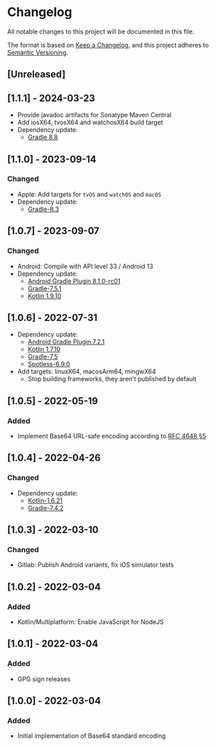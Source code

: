 # Changelog
All notable changes to this project will be documented in this file.

The format is based on [Keep a Changelog](https://keepachangelog.com/en/1.0.0/),
and this project adheres to [Semantic Versioning](https://semver.org/spec/v2.0.0.html).

## [Unreleased]

## [1.1.1] - 2024-03-23
- Provide javadoc artifacts for Sonatype Maven Central
- Add iosX64, tvosX64 and watchosX64 build target
- Dependency update:
    - [Gradle 8.8](https://docs.gradle.org/8.8/release-notes.html)

## [1.1.0] - 2023-09-14
### Changed
- Apple: Add targets for `tvOS` and `watchOS` and `macOS`
- Dependency update:
  - [Gradle-8.3](https://docs.gradle.org/8.3/release-notes.html)

## [1.0.7] - 2023-09-07
### Changed
- Android: Compile with API level 33 / Android 13
- Dependency update:
  - [Android Gradle Plugin 8.1.0-rc01](https://developer.android.com/studio/releases/gradle-plugin#7-2-0)
  - [Gradle-7.5.1](https://docs.gradle.org/7.5.1/release-notes.html)
  - [Kotlin 1.9.10](https://github.com/JetBrains/kotlin/releases/tag/v1.9.10)

## [1.0.6] - 2022-07-31
- Dependency update:
  - [Android Gradle Plugin 7.2.1](https://developer.android.com/studio/releases/gradle-plugin#7-2-0)
  - [Kotlin 1.7.10](https://github.com/JetBrains/kotlin/releases/tag/v1.7.10)
  - [Gradle-7.5](https://docs.gradle.org/7.5/release-notes.html)
  - [Spotless-6.9.0](https://github.com/diffplug/spotless/blob/main/plugin-gradle/CHANGES.md#690---2022-07-28)
- Add targets: linuxX64, macosArm64, mingwX64
  - Stop building frameworks, they aren't published by default

## [1.0.5] - 2022-05-19
### Added
- Implement Base64 URL-safe encoding according to [RFC 4648 §5](https://datatracker.ietf.org/doc/html/rfc4648#section-5)

## [1.0.4] - 2022-04-26
### Changed
- Dependency update:
  - [Kotlin-1.6.21](https://github.com/JetBrains/kotlin/releases/tag/v1.6.21)
  - [Gradle-7.4.2](https://docs.gradle.org/7.4.2/release-notes.html)

## [1.0.3] - 2022-03-10
### Changed
- Gitlab: Publish Android variants, fix iOS simulator tests

## [1.0.2] - 2022-03-04
### Added
- Kotlin/Multiplatform: Enable JavaScript for NodeJS

## [1.0.1] - 2022-03-04
### Added
- GPG sign releases

## [1.0.0] - 2022-03-04
### Added
- Initial implementation of Base64 standard encoding
